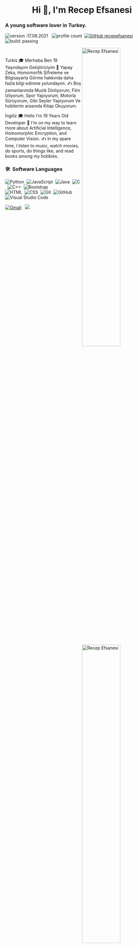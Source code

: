 <h1 align="center">Hi 👋, I'm Recep Efsanesi</h1>

### A young software lover in Turkey.

![version :17.08.2021](https://img.shields.io/badge/version-17.08.2021-informational) &nbsp;
![profile count](https://komarev.com/ghpvc/?username=recepefsanesi&color=red)&nbsp;
[![GitHub recepefsanesi](https://img.shields.io/github/followers/recepefsanesi?label=follow&style=social)](https://github.com/recepefsanesi)&nbsp;
![build: passing](https://img.shields.io/badge/build-passing-success)


<p><img align="right" width="50%" src="https://github-readme-stats.vercel.app/api/top-langs?username=recepefsanesi&theme=dark&show_icons=true&locale=en&layout=compact" alt="Recep Efsanesi" /></p>

<p>&nbsp;<img align="right" width="50%" src="https://github-readme-stats.vercel.app/api?username=recepefsanesi&theme=dark&show_icons=true&locale=en" alt="Recep Efsanesi"  ></p>

Turkis
🎓 Merhaba Ben 19 Yaşındayım Geliştiriciyim
🌱 Yapay Zeka, Homomorfik Şifreleme ve Bilgisayarla Görme hakkında daha fazla bilgi edinme yolundayım.
✍️ Boş zamanlarımda Muzik Dinliyorum, Film İzliyorum, Spor Yapiyorum, Motorla Sürüyorum, Gibi Seyler Yapiyorum Ve hobilerim arasında Kitap Okuyorum.

İngiliz
🎓 Hello I'm 19 Years Old Developer
🌱 I'm on my way to learn more about Artificial Intelligence, Homomorphic Encryption, and Computer Vision.
✍️ In my spare time, I listen to music, watch movies, do sports, do things like, and read books among my hobbies.


### 🛠 &nbsp;Software Languages
![Python](https://img.shields.io/badge/-Python-05122A?style=flat&logo=python)&nbsp;
![JavaScript](https://img.shields.io/badge/-JavaScript-05122A?style=flat&logo=javascript)&nbsp;
![Java](https://img.shields.io/badge/-Java-05122A?style=flat&logo=Java&logoColor=FFA518)&nbsp;
![C](https://img.shields.io/badge/-C-05122A?style=flat&logo=C&logoColor=A8B9CC)&nbsp;
![C++](https://img.shields.io/badge/-C++-05122A?style=flat&logo=C%2B%2B&logoColor=00599C)&nbsp;
![Bootstrap](https://img.shields.io/badge/-Bootstrap-05122A?style=flat&logo=bootstrap&logoColor=563D7C)\
![HTML](https://img.shields.io/badge/-HTML-05122A?style=flat&logo=HTML5)&nbsp;
![CSS](https://img.shields.io/badge/-CSS-05122A?style=flat&logo=CSS3&logoColor=1572B6)&nbsp;
![Git](https://img.shields.io/badge/-Git-05122A?style=flat&logo=git)&nbsp;
![GitHub](https://img.shields.io/badge/-GitHub-05122A?style=flat&logo=github)&nbsp;
![Visual Studio Code](https://img.shields.io/badge/-Visual%20Studio%20Code-05122A?style=flat&logo=visual-studio-code&logoColor=007ACC)&nbsp;



<a href="https://discord.com/users/619126609756160000"><img alt="Gmail" src="https://img.shields.io/badge/Discord-2f3236?style=flat&logo=discord&logoColor=blue" /></a> &nbsp;
<a href="https://instagram.com/pusha__23"><img src="https://img.shields.io/badge/@pusha__23-E4405F?style=flat&logo=Instagram&logoColor=white"/></a> &nbsp;






